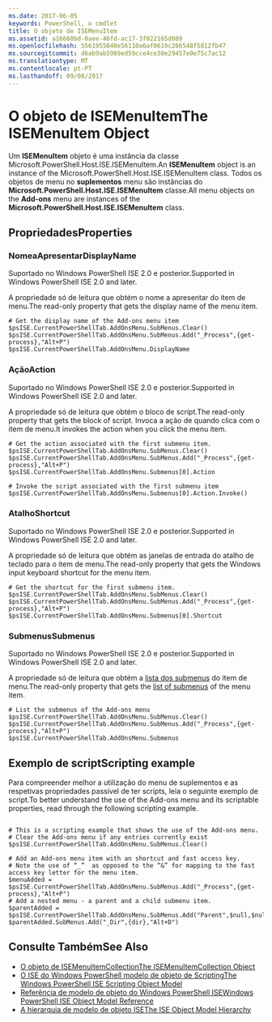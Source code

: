 ```yaml
---
ms.date: 2017-06-05
keywords: PowerShell, o cmdlet
title: O objeto de ISEMenuItem
ms.assetid: a16660bd-0aee-46fd-ac17-3f022165d089
ms.openlocfilehash: 5561955040e56110a6af0619c286548f5812fb47
ms.sourcegitcommit: d6ab9ab5909ed59cce4ce30e29457e0e75c7ac12
ms.translationtype: MT
ms.contentlocale: pt-PT
ms.lasthandoff: 09/08/2017
---
```

# <a name="the-isemenuitem-object"></a><span data-ttu-id="75610-103">O objeto de ISEMenuItem</span><span class="sxs-lookup"><span data-stu-id="75610-103">The ISEMenuItem Object</span></span>
  <span data-ttu-id="75610-104">Um **ISEMenuItem** objeto é uma instância da classe Microsoft.PowerShell.Host.ISE.ISEMenuItem.</span><span class="sxs-lookup"><span data-stu-id="75610-104">An **ISEMenuItem** object is an instance of the Microsoft.PowerShell.Host.ISE.ISEMenuItem class.</span></span> <span data-ttu-id="75610-105">Todos os objetos de menu no **suplementos** menu são instâncias do **Microsoft.PowerShell.Host.ISE.ISEMenuItem** classe.</span><span class="sxs-lookup"><span data-stu-id="75610-105">All menu objects on the **Add-ons** menu are instances of the **Microsoft.PowerShell.Host.ISE.ISEMenuItem** class.</span></span>

## <a name="properties"></a><span data-ttu-id="75610-106">Propriedades</span><span class="sxs-lookup"><span data-stu-id="75610-106">Properties</span></span>

### <a name="displayname"></a><span data-ttu-id="75610-107">NomeaApresentar</span><span class="sxs-lookup"><span data-stu-id="75610-107">DisplayName</span></span>
  <span data-ttu-id="75610-108">Suportado no Windows PowerShell ISE 2.0 e posterior.</span><span class="sxs-lookup"><span data-stu-id="75610-108">Supported in Windows PowerShell ISE 2.0 and later.</span></span> 

 <span data-ttu-id="75610-109">A propriedade só de leitura que obtém o nome a apresentar do item de menu.</span><span class="sxs-lookup"><span data-stu-id="75610-109">The read-only property that gets the display name of the menu item.</span></span>

```
# Get the display name of the Add-ons menu item
$psISE.CurrentPowerShellTab.AddOnsMenu.SubMenus.Clear()
$psISE.CurrentPowerShellTab.AddOnsMenu.SubMenus.Add("_Process",{get-process},"Alt+P")
$psISE.CurrentPowerShellTab.AddOnsMenu.DisplayName

```

### <a name="action"></a><span data-ttu-id="75610-110">Ação</span><span class="sxs-lookup"><span data-stu-id="75610-110">Action</span></span>
  <span data-ttu-id="75610-111">Suportado no Windows PowerShell ISE 2.0 e posterior.</span><span class="sxs-lookup"><span data-stu-id="75610-111">Supported in Windows PowerShell ISE 2.0 and later.</span></span> 

 <span data-ttu-id="75610-112">A propriedade só de leitura que obtém o bloco de script.</span><span class="sxs-lookup"><span data-stu-id="75610-112">The read-only property that gets the block of script.</span></span> <span data-ttu-id="75610-113">Invoca a ação de quando clica com o item de menu.</span><span class="sxs-lookup"><span data-stu-id="75610-113">It invokes the action when you click the menu item.</span></span>

```
# Get the action associated with the first submenu item.
$psISE.CurrentPowerShellTab.AddOnsMenu.SubMenus.Clear()
$psISE.CurrentPowerShellTab.AddOnsMenu.SubMenus.Add("_Process",{get-process},"Alt+P")
$psISE.CurrentPowerShellTab.AddOnsMenu.Submenus[0].Action

# Invoke the script associated with the first submenu item 
$psISE.CurrentPowerShellTab.AddOnsMenu.Submenus[0].Action.Invoke()
```

### <a name="shortcut"></a><span data-ttu-id="75610-114">Atalho</span><span class="sxs-lookup"><span data-stu-id="75610-114">Shortcut</span></span>
  <span data-ttu-id="75610-115">Suportado no Windows PowerShell ISE 2.0 e posterior.</span><span class="sxs-lookup"><span data-stu-id="75610-115">Supported in Windows PowerShell ISE 2.0 and later.</span></span> 

 <span data-ttu-id="75610-116">A propriedade só de leitura que obtém as janelas de entrada do atalho de teclado para o item de menu.</span><span class="sxs-lookup"><span data-stu-id="75610-116">The read-only property that gets the Windows input keyboard shortcut for the menu item.</span></span>

```
# Get the shortcut for the first submenu item.
$psISE.CurrentPowerShellTab.AddOnsMenu.SubMenus.Clear()
$psISE.CurrentPowerShellTab.AddOnsMenu.SubMenus.Add("_Process",{get-process},"Alt+P")
$psISE.CurrentPowerShellTab.AddOnsMenu.Submenus[0].Shortcut
```

### <a name="submenus"></a><span data-ttu-id="75610-117">Submenus</span><span class="sxs-lookup"><span data-stu-id="75610-117">Submenus</span></span>
  <span data-ttu-id="75610-118">Suportado no Windows PowerShell ISE 2.0 e posterior.</span><span class="sxs-lookup"><span data-stu-id="75610-118">Supported in Windows PowerShell ISE 2.0 and later.</span></span> 

 <span data-ttu-id="75610-119">A propriedade só de leitura que obtém a [lista dos submenus](The-ISEMenuItemCollection-Object.md) do item de menu.</span><span class="sxs-lookup"><span data-stu-id="75610-119">The read-only property that gets the [list of submenus](The-ISEMenuItemCollection-Object.md) of the menu item.</span></span>

```
# List the submenus of the Add-ons menu
$psISE.CurrentPowerShellTab.AddOnsMenu.SubMenus.Clear()
$psISE.CurrentPowerShellTab.AddOnsMenu.SubMenus.Add("_Process",{get-process},"Alt+P")
$psISE.CurrentPowerShellTab.AddOnsMenu.Submenus
```

## <a name="scripting-example"></a><span data-ttu-id="75610-120">Exemplo de script</span><span class="sxs-lookup"><span data-stu-id="75610-120">Scripting example</span></span>
 <span data-ttu-id="75610-121">Para compreender melhor a utilização do menu de suplementos e as respetivas propriedades passível de ter scripts, leia o seguinte exemplo de script.</span><span class="sxs-lookup"><span data-stu-id="75610-121">To better understand the use of the Add-ons menu and its scriptable properties, read through the following scripting example.</span></span>

```

# This is a scripting example that shows the use of the Add-ons menu.
# Clear the Add-ons menu if any entries currently exist
$psISE.CurrentPowerShellTab.AddOnsMenu.SubMenus.Clear()

# Add an Add-ons menu item with an shortcut and fast access key.
# Note the use of “_”  as opposed to the “&” for mapping to the fast access key letter for the menu item.
$menuAdded = $psISE.CurrentPowerShellTab.AddOnsMenu.SubMenus.Add("_Process",{get-process},"Alt+P") 
# Add a nested menu - a parent and a child submenu item. 
$parentAdded = $psISE.CurrentPowerShellTab.AddOnsMenu.SubMenus.Add("Parent",$null,$null) 
$parentAdded.SubMenus.Add("_Dir",{dir},"Alt+D")

```

## <a name="see-also"></a><span data-ttu-id="75610-122">Consulte Também</span><span class="sxs-lookup"><span data-stu-id="75610-122">See Also</span></span>
- [<span data-ttu-id="75610-123">O objeto de ISEMenuItemCollection</span><span class="sxs-lookup"><span data-stu-id="75610-123">The ISEMenuItemCollection Object</span></span>](The-ISEMenuItemCollection-Object.md) 
- [<span data-ttu-id="75610-124">O ISE do Windows PowerShell modelo de objeto de Scripting</span><span class="sxs-lookup"><span data-stu-id="75610-124">The Windows PowerShell ISE Scripting Object Model</span></span>](The-Windows-PowerShell-ISE-Scripting-Object-Model.md) 
- [<span data-ttu-id="75610-125">Referência de modelo de objeto do Windows PowerShell ISE</span><span class="sxs-lookup"><span data-stu-id="75610-125">Windows PowerShell ISE Object Model Reference</span></span>](Windows-PowerShell-ISE-Object-Model-Reference.md)
- [<span data-ttu-id="75610-126">A hierarquia de modelo de objeto ISE</span><span class="sxs-lookup"><span data-stu-id="75610-126">The ISE Object Model Hierarchy</span></span>](The-ISE-Object-Model-Hierarchy.md)
